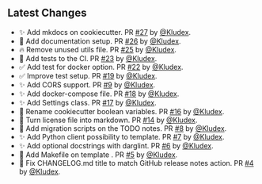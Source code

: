 ## Latest Changes

* ✨ Add mkdocs on cookiecutter. PR [#27](https://github.com/Kludex/fastapi-template/pull/27) by [@Kludex](https://github.com/Kludex).
* 📝 Add documentation setup. PR [#26](https://github.com/Kludex/fastapi-template/pull/26) by [@Kludex](https://github.com/Kludex).
* 🔥 Remove unused utils file. PR [#25](https://github.com/Kludex/fastapi-template/pull/25) by [@Kludex](https://github.com/Kludex).
* 👷 Add tests to the CI. PR [#23](https://github.com/Kludex/fastapi-template/pull/23) by [@Kludex](https://github.com/Kludex).
* ✅ Add test for docker option. PR [#22](https://github.com/Kludex/fastapi-template/pull/22) by [@Kludex](https://github.com/Kludex).
* ✅ Improve test setup. PR [#19](https://github.com/Kludex/fastapi-template/pull/19) by [@Kludex](https://github.com/Kludex).
* ✨ Add CORS support. PR [#9](https://github.com/Kludex/fastapi-template/pull/9) by [@Kludex](https://github.com/Kludex).
* ✨ Add docker-compose file. PR [#18](https://github.com/Kludex/fastapi-template/pull/18) by [@Kludex](https://github.com/Kludex).
* ✨ Add Settings class. PR [#17](https://github.com/Kludex/fastapi-template/pull/17) by [@Kludex](https://github.com/Kludex).
* 🚚 Rename cookiecutter boolean variables. PR [#16](https://github.com/Kludex/fastapi-template/pull/16) by [@Kludex](https://github.com/Kludex).
* 🚚 Turn license file into markdown. PR [#14](https://github.com/Kludex/fastapi-template/pull/14) by [@Kludex](https://github.com/Kludex).
* 📝 Add migration scripts on the TODO notes. PR [#8](https://github.com/Kludex/fastapi-template/pull/8) by [@Kludex](https://github.com/Kludex).
* ✨ Add Python client possibility to template. PR [#7](https://github.com/Kludex/fastapi-template/pull/7) by [@Kludex](https://github.com/Kludex).
* ✨ Add optional docstrings with darglint. PR [#6](https://github.com/Kludex/fastapi-template/pull/6) by [@Kludex](https://github.com/Kludex).
* 🔨 Add Makefile on template . PR [#5](https://github.com/Kludex/fastapi-template/pull/5) by [@Kludex](https://github.com/Kludex).
* 🐛 Fix CHANGELOG.md title to match GitHub release notes action. PR [#4](https://github.com/Kludex/fastapi-template/pull/4) by [@Kludex](https://github.com/Kludex).
